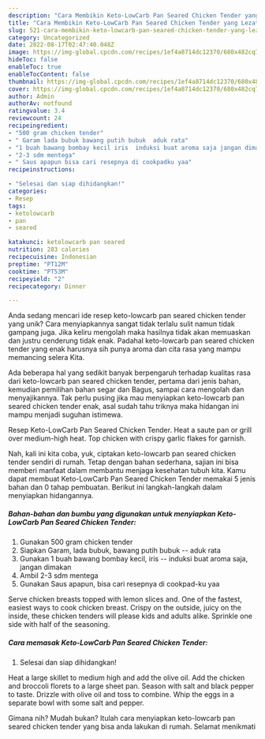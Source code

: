 ```yaml
---
description: "Cara Membikin Keto-LowCarb Pan Seared Chicken Tender yang Lezat"
title: "Cara Membikin Keto-LowCarb Pan Seared Chicken Tender yang Lezat"
slug: 521-cara-membikin-keto-lowcarb-pan-seared-chicken-tender-yang-lezat
category: Uncategorized
date: 2022-08-17T02:47:40.048Z
image: https://img-global.cpcdn.com/recipes/1ef4a8714dc12370/680x482cq70/keto-lowcarb-pan-seared-chicken-tender-foto-resep-utama.jpg
hideToc: false
enableToc: true
enableTocContent: false
thumbnail: https://img-global.cpcdn.com/recipes/1ef4a8714dc12370/680x482cq70/keto-lowcarb-pan-seared-chicken-tender-foto-resep-utama.jpg
cover: https://img-global.cpcdn.com/recipes/1ef4a8714dc12370/680x482cq70/keto-lowcarb-pan-seared-chicken-tender-foto-resep-utama.jpg
author: Admin
authorAv: notfound
ratingvalue: 3.4
reviewcount: 24
recipeingredient:
- "500 gram chicken tender"
- " Garam lada bubuk bawang putih bubuk  aduk rata"
- "1 buah bawang bombay kecil iris  induksi buat aroma saja jangan dimakan"
- "2-3 sdm mentega"
- " Saus apapun bisa cari resepnya di cookpadku yaa"
recipeinstructions:

- "Selesai dan siap dihidangkan!"
categories:
- Resep
tags:
- ketolowcarb
- pan
- seared

katakunci: ketolowcarb pan seared 
nutrition: 283 calories
recipecuisine: Indonesian
preptime: "PT12M"
cooktime: "PT53M"
recipeyield: "2"
recipecategory: Dinner

---
```





Anda sedang mencari ide resep keto-lowcarb pan seared chicken tender yang unik? Cara menyiapkannya sangat tidak terlalu sulit namun tidak gampang juga. Jika keliru mengolah maka hasilnya tidak akan memuaskan dan justru cenderung tidak enak. Padahal keto-lowcarb pan seared chicken tender yang enak harusnya sih punya aroma dan cita rasa yang mampu memancing selera Kita.





Ada beberapa hal yang sedikit banyak berpengaruh terhadap kualitas rasa dari keto-lowcarb pan seared chicken tender, pertama dari jenis bahan, kemudian pemilihan bahan segar dan Bagus, sampai cara mengolah dan menyajikannya. Tak perlu pusing jika mau menyiapkan keto-lowcarb pan seared chicken tender enak,      asal sudah tahu triknya maka hidangan ini mampu menjadi suguhan istimewa.














Resep Keto-LowCarb Pan Seared Chicken Tender. Heat a saute pan or grill over medium-high heat. Top chicken with crispy garlic flakes for garnish.






Nah, kali ini kita coba, yuk, ciptakan keto-lowcarb pan seared chicken tender sendiri di rumah. Tetap dengan bahan sederhana, sajian ini bisa memberi manfaat dalam membantu menjaga kesehatan tubuh kita. Kamu dapat membuat Keto-LowCarb Pan Seared Chicken Tender memakai 5 jenis bahan dan 0 tahap pembuatan. Berikut ini langkah-langkah dalam menyiapkan hidangannya.

<!--inarticleads1-->

##### Bahan-bahan dan bumbu yang digunakan untuk menyiapkan Keto-LowCarb Pan Seared Chicken Tender:

1. Gunakan 500 gram chicken tender
1. Siapkan  Garam, lada bubuk, bawang putih bubuk -- aduk rata
1. Gunakan 1 buah bawang bombay kecil, iris -- induksi buat aroma saja, jangan dimakan
1. Ambil 2-3 sdm mentega
1. Gunakan  Saus apapun, bisa cari resepnya di cookpad-ku yaa


Serve chicken breasts topped with lemon slices and. One of the fastest, easiest ways to cook chicken breast. Crispy on the outside, juicy on the inside, these chicken tenders will please kids and adults alike. Sprinkle one side with half of the seasoning. 

<!--inarticleads2-->

##### Cara memasak Keto-LowCarb Pan Seared Chicken Tender:


1. Selesai dan siap dihidangkan!

Heat a large skillet to medium high and add the olive oil. Add the chicken and broccoli florets to a large sheet pan. Season with salt and black pepper to taste. Drizzle with olive oil and toss to combine. Whip the eggs in a separate bowl with some salt and pepper. 

Gimana nih? Mudah bukan? Itulah cara menyiapkan keto-lowcarb pan seared chicken tender yang bisa anda lakukan di rumah. Selamat menikmati
